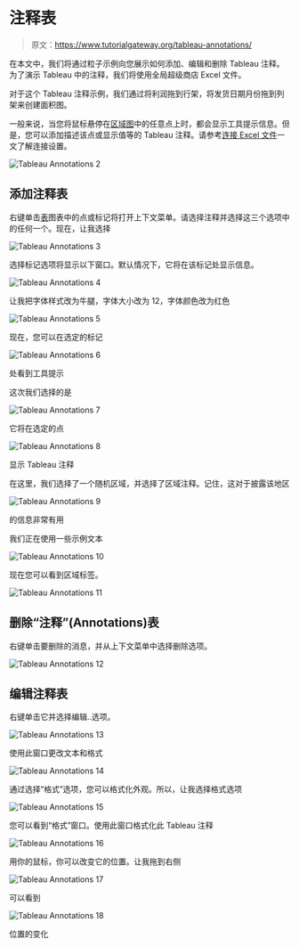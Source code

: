 # 注释表

> 原文：<https://www.tutorialgateway.org/tableau-annotations/>

在本文中，我们将通过粒子示例向您展示如何添加、编辑和删除 Tableau 注释。为了演示 Tableau 中的注释，我们将使用全局超级商店 Excel 文件。

对于这个 Tableau 注释示例，我们通过将利润拖到行架，将发货日期月份拖到列架来创建面积图。

一般来说，当您将鼠标悬停在[区域图](https://www.tutorialgateway.org/tableau-area-chart/)中的任意点上时，都会显示工具提示信息。但是，您可以添加描述该点或显示值等的 Tableau 注释。请参考[连接 Excel 文件](https://www.tutorialgateway.org/connecting-to-excel-files-in-tableau/)一文了解连接设置。

![Tableau Annotations 2](img/661a4463b19e2054ab4e4a576dfe27f8.png)

## 添加注释表

右键单击[表](https://www.tutorialgateway.org/tableau/)图表中的点或标记将打开上下文菜单。请选择注释并选择这三个选项中的任何一个。现在，让我选择

![Tableau Annotations 3](img/20e6fa52b229b2b863dd75f7e80f595e.png)

选择标记选项将显示以下窗口。默认情况下，它将在该标记处显示信息。

![Tableau Annotations 4](img/a23a4757f174804adee78a7db6ad59e6.png)

让我把字体样式改为牛腿，字体大小改为 12，字体颜色改为红色

![Tableau Annotations 5](img/fa9b1340e7bc7d7101ea8f4fc818c9da.png)

现在，您可以在选定的标记

![Tableau Annotations 6](img/2bf1c9e61ce0f1a4b73d7a0f0104799d.png)

处看到工具提示

这次我们选择的是

![Tableau Annotations 7](img/d80620dac5256ddab0bba04948108d62.png)

它将在选定的点

![Tableau Annotations 8](img/c2e49e26e556a6b7dfa229398dfcbc3a.png)

显示 Tableau 注释

在这里，我们选择了一个随机区域，并选择了区域注释。记住，这对于披露该地区

![Tableau Annotations 9](img/be67082c03b26f03d17d31d72d61b752.png)

的信息非常有用

我们正在使用一些示例文本

![Tableau Annotations 10](img/ed72fe0197695221afc55030e4ef89a2.png)

现在您可以看到区域标签。

![Tableau Annotations 11](img/55d3295737131f07468b3dfcfb724f37.png)

## 删除“注释”(Annotations)表

右键单击要删除的消息，并从上下文菜单中选择删除选项。

![Tableau Annotations 12](img/d1f2c411af2d57e97eb0e7a640c937de.png)

## 编辑注释表

右键单击它并选择编辑..选项。

![Tableau Annotations 13](img/561b6057fb27d9a3711ce156dc39940c.png)

使用此窗口更改文本和格式

![Tableau Annotations 14](img/fb4fceb67ea995b7f8a286be0c94cae8.png)

通过选择“格式”选项，您可以格式化外观。所以，让我选择格式选项

![Tableau Annotations 15](img/70a9b92b36f6c52108ae19595f13f3bf.png)

您可以看到“格式”窗口。使用此窗口格式化此 Tableau 注释

![Tableau Annotations 16](img/faeefc7007eb6fad55f5b8f42b5d7a89.png)

用你的鼠标，你可以改变它的位置。让我拖到右侧

![Tableau Annotations 17](img/b2c74b55ccd0ec78e6631308914cccaa.png)

可以看到

![Tableau Annotations 18](img/c65aea08ea8d41af9951ba791cd26790.png)

位置的变化